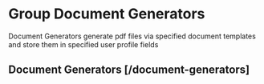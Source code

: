 <!-- include(data_structures.md) -->


# Group Document Generators
Document Generators generate pdf files via specified document templates 
and store them in specified user profile fields

## Document Generators [/document-generators]

<!-- include(list.md) -->
<!-- include(show.md) -->
<!-- include(create.md) -->
<!-- include(update.md) -->
<!-- include(delete.md) -->
<!-- include(generate.md) -->
<!-- include(copy.md) -->
<!-- include(toggle-active.md) -->